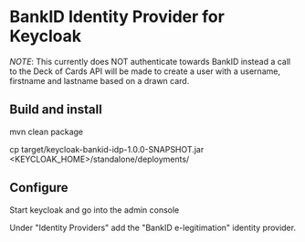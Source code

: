 # BankID Identity Provider for Keycloak

*NOTE*: This currently does NOT authenticate towards BankID instead a call to the Deck of Cards API will be 
made to create a user with a username, firstname and lastname based on a drawn card.

## Build and install

mvn clean package

cp target/keycloak-bankid-idp-1.0.0-SNAPSHOT.jar <KEYCLOAK_HOME>/standalone/deployments/

## Configure

Start keycloak and go into the admin console

Under "Identity Providers" add the "BankID e-legitimation" identity provider.

